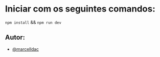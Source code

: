 # Iniciar com os seguintes comandos: 

`npm install` && `npm run dev`

## Autor:

- [@marcelldac](https://github.com/marcelldac)


